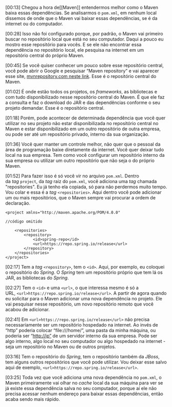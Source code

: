 [00:13] Chegou a hora de[[Maven]] entendermos melhor como o Maven baixa essas dependências. Se analisarmos o `pom.xml`, em nenhum local dissemos de onde que o Maven vai baixar essas dependências, se é da internet ou do computador.

[00:28] Isso não foi configurado porque, por padrão, o Maven vai primeiro buscar no repositório local que está no seu computador. Daqui a pouco eu mostro esse repositório para vocês. E se ele não encontrar essa dependência no repositório local, ele pesquisa na internet em um repositório central do próprio Maven.

[00:45] Se você quiser conhecer um pouco sobre esse repositório central, você pode abrir o Google e pesquisar “Maven repository” e vai aparecer esse site, [mvnrepository.com neste link](https://mvnrepository.com/). Esse é o repositório central do Maven.

[01:02] É onde estão todos os projetos, os _frameworks_, as bibliotecas e com tudo disponibilizado nesse repositório central do Maven. É que ele faz a consulta e faz o download do JAR e das dependências conforme o seu projeto demandar. Esse é o repositório central.

[01:18] Porém, pode acontecer de determinada dependência que você quer utilizar no seu projeto não estar disponibilizada no repositório central no Maven e estar disponibilizado em um outro repositório de outra empresa, ou pode ser até um repositório privado, interno da sua organização.

[01:36] Você quer manter um controle melhor, não quer que o pessoal da área de programação baixe diretamente da internet. Você quer deixar tudo local na sua empresa. Tem como você configurar um repositório interno da sua empresa ou utilizar um outro repositório que não seja o do próprio Maven.

[01:52] Para fazer isso é só você vir no arquivo `pom.xml`. Dentro da _tag_ `project`, da _tag_ raiz do `pom.xml`, você adiciona uma _tag_ chamada "repositories". Eu já tenho ela copiada, só para não perdermos muito tempo. Vou colar e essa é a _tag_ `<repositories>`. Aqui dentro você pode adicionar um ou mais repositórios, que o Maven sempre vai procurar a ordem de declaração.

```php-template
<project xmlns="http://maven.apache.org/POM/4.0.0"

//código omitido

    <repositories>
        <repository>
            <id>spring-repo</id>
            <url>https://repo.spring.io/release</url>
        </repository>
    </repositories>
</project>
```

[02:17] Tem a _tag_ `<repository>`, tem o `<id>`. Aqui, por exemplo, eu coloquei o repositório do _Spring_. O _Spring_ tem um repositório próprio que tem lá os JAR, as bibliotecas do _Spring_.

[02:27] Tem o `<id>` e uma `<url>`, o que interessa mesmo é só a URL, `<url>https://repo.spring.io/release</url>`. A partir de agora quando eu solicitar para o Maven adicionar uma nova dependência no projeto. Ele vai pesquisar nesse repositório, um novo repositório remoto que você acabou de adicionar.

[02:41] Em `<url>https://repo.spring.io/release</url>` não precisa necessariamente ser um repositório hospedado na internet. Ao invés de “http” poderia colocar “file:///home/”, uma pasta da minha máquina, ou poderia ser “[http://ip”](http://xn--ip-02t/) de um servidor interno da sua empresa. Pode ser algo interno, algo local no seu computador ou algo hospedado na internet - seja um repositório no Maven ou de outros projetos.

[03:16] Tem o repositório do _Spring_, tem o repositório também da _JBoss_, tem alguns outros repositórios que você pode utilizar. Vou deixar esse salvo aqui de exemplo, `<url>https://repo.spring.io/release</url>`.

[03:25] Toda vez que você adiciona uma nova dependência no `pom.xml`, o Maven primeiramente vai olhar no _cache_ local da sua máquina para ver se já existe essa dependência salva no seu computador, porque aí ele não precisa acessar nenhum endereço para baixar essas dependências, então acaba sendo mais rápido.